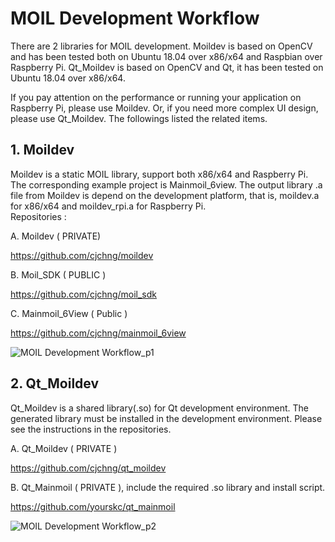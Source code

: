 # MOIL Development Workflow

There are 2 libraries for MOIL development. Moildev is based on OpenCV and has been tested 
both on Ubuntu 18.04 over x86/x64 and Raspbian over Raspberry Pi. Qt_Moildev is based on OpenCV and Qt, it has been tested on Ubuntu 18.04 over x86/x64.

If you pay attention on the performance or running your application on Raspberry Pi, please use Moildev. Or, if you need more complex UI design, please use Qt_Moildev. The followings listed the related items. 


## 1. Moildev

Moildev is a static MOIL library, support both x86/x64 and Raspberry Pi. The corresponding example project is Mainmoil_6view. The output library .a file from Moildev is depend on the development platform, that is, moildev.a for x86/x64 and moildev_rpi.a for Raspberry Pi.      
Repositories : 

A. Moildev ( PRIVATE)

<https://github.com/cjchng/moildev>
    
B. Moil_SDK ( PUBLIC )

<https://github.com/cjchng/moil_sdk>

C. Mainmoil_6View ( Public )

<https://github.com/cjchng/mainmoil_6view>



![MOIL Development Workflow_p1](https://user-images.githubusercontent.com/3524867/76945546-a3306200-693d-11ea-9397-92f4cd7029a7.png)



## 2. Qt_Moildev 

Qt_Moildev is a shared library(.so) for Qt development environment. The generated library
must be installed in the development environment. Please see the instructions in 
the repositories. 

A. Qt_Moildev ( PRIVATE )

<https://github.com/cjchng/qt_moildev> 

B. Qt_Mainmoil ( PRIVATE ), include the required .so library and install script.

<https://github.com/yourskc/qt_mainmoil>


![MOIL Development Workflow_p2](https://user-images.githubusercontent.com/3524867/76945624-bfcc9a00-693d-11ea-82b6-2469101685d9.png)



